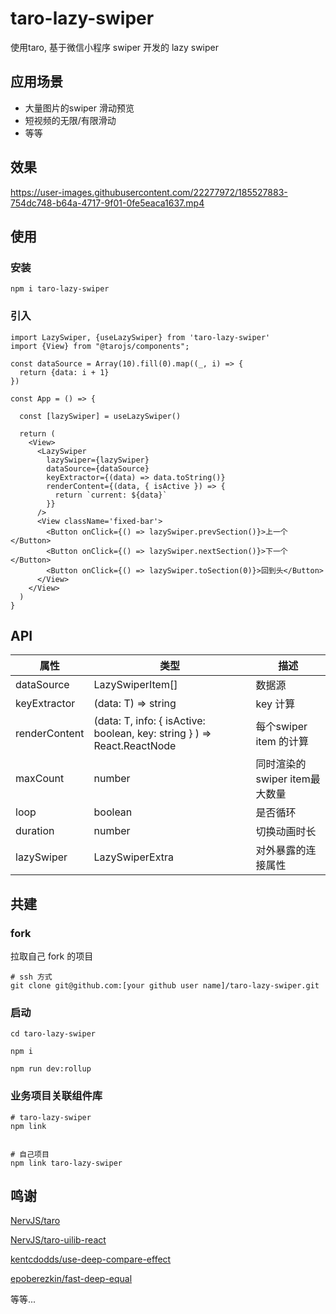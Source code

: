 # taro-lazy-swiper
使用taro, 基于微信小程序 swiper 开发的 lazy swiper

## 应用场景
- 大量图片的swiper 滑动预览
- 短视频的无限/有限滑动
- 等等

## 效果

https://user-images.githubusercontent.com/22277972/185527883-754dc748-b64a-4717-9f01-0fe5eaca1637.mp4

## 使用




### 安装
``` shell
npm i taro-lazy-swiper
```
### 引入

```tsx
import LazySwiper, {useLazySwiper} from 'taro-lazy-swiper'
import {View} from "@tarojs/components";

const dataSource = Array(10).fill(0).map((_, i) => {
  return {data: i + 1}
})

const App = () => {

  const [lazySwiper] = useLazySwiper()

  return (
    <View>
      <LazySwiper
        lazySwiper={lazySwiper}
        dataSource={dataSource}
        keyExtractor={(data) => data.toString()}
        renderContent={(data, { isActive }) => {
          return `current: ${data}`
        }}
      />
      <View className='fixed-bar'>
        <Button onClick={() => lazySwiper.prevSection()}>上一个</Button>
        <Button onClick={() => lazySwiper.nextSection()}>下一个</Button>
        <Button onClick={() => lazySwiper.toSection(0)}>回到头</Button>
      </View>
    </View>
  )
}

```


## API

| 属性            | 类型                                                                      | 描述                   |
|---------------|-------------------------------------------------------------------------|----------------------|
| dataSource    | LazySwiperItem<T>[]                                                     | 数据源                  |
| keyExtractor  | (data: T) => string                                                     | key 计算               |
| renderContent | (data: T, info: { isActive: boolean, key: string } ) => React.ReactNode | 每个swiper item 的计算    |
| maxCount      | number                                                                  | 同时渲染的swiper item最大数量 |
| loop          | boolean                                                                 | 是否循环                 |
| duration      | number                                                                  | 切换动画时长               |
| lazySwiper    | LazySwiperExtra                                                         | 对外暴露的连接属性            |



## 共建

### fork 
拉取自己 fork 的项目
```shell
# ssh 方式
git clone git@github.com:[your github user name]/taro-lazy-swiper.git
```

### 启动
```shell
cd taro-lazy-swiper

npm i 

npm run dev:rollup
```
### 业务项目关联组件库

```shell
# taro-lazy-swiper
npm link


# 自己项目
npm link taro-lazy-swiper
```

## 鸣谢
[NervJS/taro](https://github.com/NervJS/taro)

[NervJS/taro-uilib-react](https://github.com/NervJS/taro-uilib-react)

[kentcdodds/use-deep-compare-effect](https://github.com/kentcdodds/use-deep-compare-effect)

[epoberezkin/fast-deep-equal](https://github.com/epoberezkin/fast-deep-equal)

等等...
